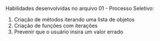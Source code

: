 Habilidades desenvolvidas no arquivo 01 - Processo Seletivo:


1.   Criação de métodos iterando uma lista de objetos 
2.   Criação de funções com iterações
3.   Prevenir que o usuário insira um valor errado
